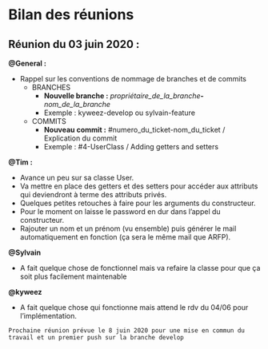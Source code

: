 # Bilan des réunions

## Réunion du 03 juin 2020 :
**@General :**
  * Rappel sur les conventions de nommage de branches et de commits
      * BRANCHES
        * **Nouvelle branche :** _propriétaire\_de\_la\_branche_**-**_nom\_de\_la\_branche_
        * Exemple : kyweez-develop ou sylvain-feature
      * COMMITS
        * **Nouveau commit :** #numero_du_ticket-nom_du_ticket / Explication du commit
        * Exemple : #4-UserClass / Adding getters and setters
        
**@Tim :**
  * Avance un peu sur sa classe User. 
  * Va mettre en place des getters et des setters pour accéder aux attributs qui deviendront à terme des attributs privés.
  * Quelques petites retouches à faire pour les arguments du constructeur.
  * Pour le moment on laisse le password en dur dans l’appel du constructeur.
  * Rajouter un nom et un prénom (vu ensemble) puis générer le mail automatiquement en fonction (ça sera le même mail que ARFP).
  
**@Sylvain**
  * A fait quelque chose de fonctionnel mais va refaire la classe pour que ça soit plus facilement maintenable
  
**@kyweez**
  * A fait quelque chose qui fonctionne mais attend le rdv du 04/06 pour l’implémentation.

```
Prochaine réunion prévue le 8 juin 2020 pour une mise en commun du travail et un premier push sur la branche develop
```

